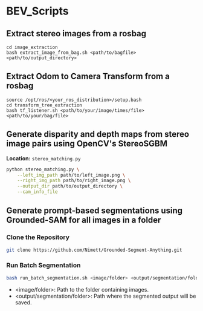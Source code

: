 # BEV_Scripts

## Extract stereo images from a rosbag
```
cd image_extraction
bash extract_image_from_bag.sh <path/to/bagfile> <path/to/output_directory>
```

## Extract Odom to Camera Transform from a rosbag
```
source /opt/ros/<your_ros_distribution>/setup.bash
cd transform_tree_extraction
bash tf_listener.sh <path/to/your/image/times/file> <path/to/your/bag/file>
```

## Generate disparity and depth maps from stereo image pairs using OpenCV's StereoSGBM

**Location:** `stereo_matching.py`
```bash
python stereo_matching.py \
    --left_img_path path/to/left_image.png \
    --right_img_path path/to/right_image.png \
    --output_dir path/to/output_directory \
    --cam_info_file
```

## Generate prompt-based segmentations using Grounded-SAM for all images in a folder

### Clone the Repository 
```bash
git clone https://github.com/Nimett/Grounded-Segment-Anything.git
```

### Run Batch Segmentation
```bash
bash run_batch_segmentation.sh <image/folder> <output/segmentation/folder>
```

- <image/folder>: Path to the folder containing images.
- <output/segmentation/folder>: Path where the segmented output will be saved.